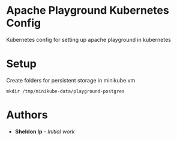 # Apache Playground Kubernetes Config
Kubernetes config for setting up apache playground in kubernetes

# Setup
Create folders for persistent storage in minikube vm

```shell
mkdir /tmp/minikube-data/playground-postgres
```

# Authors

* **Sheldon Ip** - *Initial work*